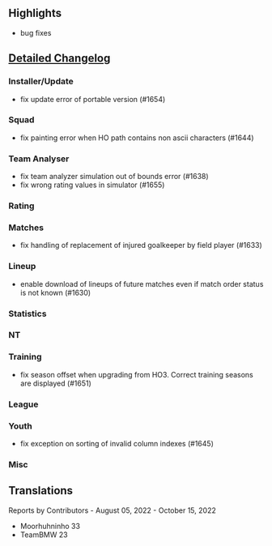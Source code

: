 

## Highlights
* bug fixes

## [Detailed Changelog](https://github.com/akasolace/HO/issues?q=milestone%3A6.1)

### Installer/Update
* fix update error of portable version (#1654)

### Squad
* fix painting error when HO path contains non ascii characters (#1644)

### Team Analyser
* fix team analyzer simulation out of bounds error (#1638)
* fix wrong rating values in simulator (#1655)

### Rating

### Matches
* fix handling of replacement of injured goalkeeper by field player (#1633)

### Lineup
* enable download of lineups of future matches even if match order status is not known (#1630)

### Statistics

### NT

### Training
* fix season offset when upgrading from HO3. Correct training seasons are displayed (#1651)

### League
  
### Youth
* fix exception on sorting of invalid column indexes (#1645)

### Misc


## Translations

Reports by Contributors - August 05, 2022 - October 15, 2022

* Moorhuhninho 33
* TeamBMW 23